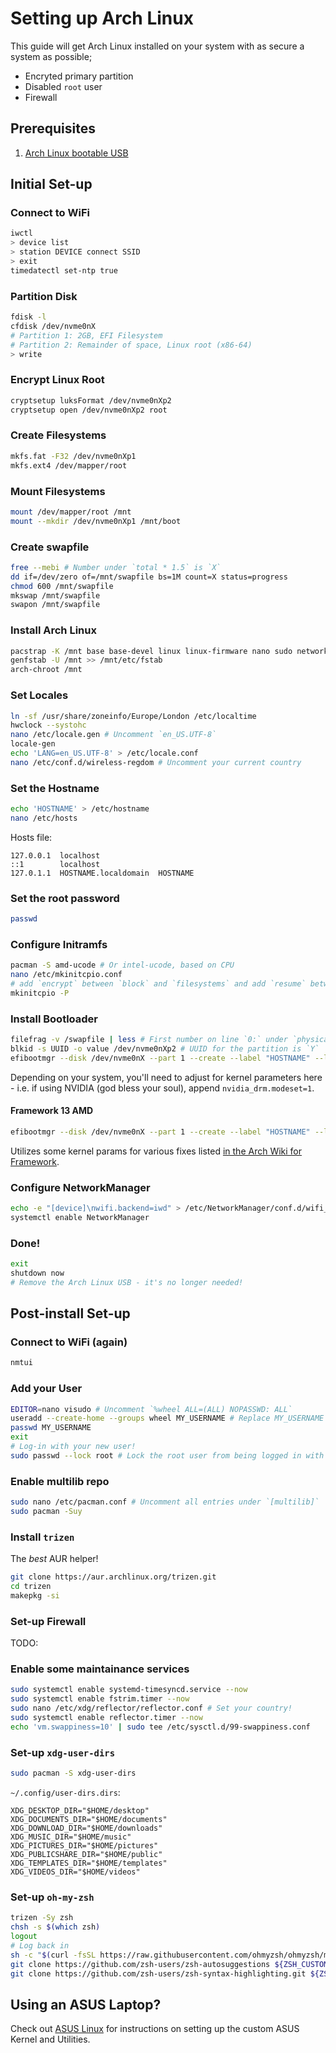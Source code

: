 # Setting up Arch Linux

This guide will get Arch Linux installed on your system with as secure a system as possible;

- Encryted primary partition
- Disabled `root` user
- Firewall

## Prerequisites

1. [Arch Linux bootable USB](https://wiki.archlinux.org/title/USB_flash_installation_medium)

## Initial Set-up

### Connect to WiFi

```bash
iwctl
> device list
> station DEVICE connect SSID
> exit
timedatectl set-ntp true
```

### Partition Disk

```bash
fdisk -l
cfdisk /dev/nvme0nX
# Partition 1: 2GB, EFI Filesystem
# Partition 2: Remainder of space, Linux root (x86-64)
> write
```

### Encrypt Linux Root

```bash
cryptsetup luksFormat /dev/nvme0nXp2
cryptsetup open /dev/nvme0nXp2 root
```

### Create Filesystems

```bash
mkfs.fat -F32 /dev/nvme0nXp1
mkfs.ext4 /dev/mapper/root
```

### Mount Filesystems

```bash
mount /dev/mapper/root /mnt
mount --mkdir /dev/nvme0nXp1 /mnt/boot
```

### Create swapfile

```bash
free --mebi # Number under `total * 1.5` is `X`
dd if=/dev/zero of=/mnt/swapfile bs=1M count=X status=progress
chmod 600 /mnt/swapfile
mkswap /mnt/swapfile
swapon /mnt/swapfile
```

### Install Arch Linux

```bash
pacstrap -K /mnt base base-devel linux linux-firmware nano sudo networkmanager efibootmgr git curl wget reflector nftables pipewire pipewire-alsa pipewire-pulse wireplumber less iwd wireless-regdb
genfstab -U /mnt >> /mnt/etc/fstab
arch-chroot /mnt
```

### Set Locales

```bash
ln -sf /usr/share/zoneinfo/Europe/London /etc/localtime
hwclock --systohc
nano /etc/locale.gen # Uncomment `en_US.UTF-8`
locale-gen
echo 'LANG=en_US.UTF-8' > /etc/locale.conf
nano /etc/conf.d/wireless-regdom # Uncomment your current country
```

### Set the Hostname

```bash
echo 'HOSTNAME' > /etc/hostname
nano /etc/hosts
```

Hosts file:

```
127.0.0.1  localhost
::1        localhost
127.0.1.1  HOSTNAME.localdomain  HOSTNAME
```

### Set the root password

```bash
passwd
```

### Configure Initramfs

```bash
pacman -S amd-ucode # Or intel-ucode, based on CPU
nano /etc/mkinitcpio.conf
# add `encrypt` between `block` and `filesystems` and add `resume` between `filesystems` and `fsck`
mkinitcpio -P
```

### Install Bootloader

```bash
filefrag -v /swapfile | less # First number on line `0:` under `physical_offset` is `X`
blkid -s UUID -o value /dev/nvme0nXp2 # UUID for the partition is `Y`
efibootmgr --disk /dev/nvme0nX --part 1 --create --label "HOSTNAME" --loader /vmlinuz-linux --unicode 'cryptdevice=UUID=Y:root root=/dev/mapper/root resume=/dev/mapper/root resume_offset=X rw quiet splash initrd=\amd-ucode.img initrd=\initramfs-linux.img' --verbose # Change `amd-ucode` for `intel-ucode` if on an Intel system.
```

Depending on your system, you'll need to adjust for kernel parameters here - i.e. if using NVIDIA (god bless your soul), append `nvidia_drm.modeset=1`.

#### Framework 13 AMD

```bash
efibootmgr --disk /dev/nvme0nX --part 1 --create --label "HOSTNAME" --loader /vmlinuz-linux --unicode 'cryptdevice=UUID=Y:root root=/dev/mapper/root resume=/dev/mapper/root resume_offset=X rw quiet splash initrd=\amd-ucode.img initrd=\initramfs-linux.img' --verbose
```

Utilizes some kernel params for various fixes listed [in the Arch Wiki for Framework](https://wiki.archlinux.org/title/Framework_Laptop_13).

### Configure NetworkManager

```bash
echo -e "[device]\nwifi.backend=iwd" > /etc/NetworkManager/conf.d/wifi_backend.conf
systemctl enable NetworkManager
```

### Done!

```bash
exit
shutdown now
# Remove the Arch Linux USB - it's no longer needed!
```

## Post-install Set-up

### Connect to WiFi (again)

```bash
nmtui
```

### Add your User

```bash
EDITOR=nano visudo # Uncomment `%wheel ALL=(ALL) NOPASSWD: ALL`
useradd --create-home --groups wheel MY_USERNAME # Replace MY_USERNAME with your desired username
passwd MY_USERNAME
exit
# Log-in with your new user!
sudo passwd --lock root # Lock the root user from being logged in with
```

### Enable multilib repo

```bash
sudo nano /etc/pacman.conf # Uncomment all entries under `[multilib]`
sudo pacman -Suy
```

### Install `trizen`

The _best_ AUR helper!

```bash
git clone https://aur.archlinux.org/trizen.git
cd trizen
makepkg -si
```

### Set-up Firewall

TODO:

### Enable some maintainance services

```bash
sudo systemctl enable systemd-timesyncd.service --now
sudo systemctl enable fstrim.timer --now
sudo nano /etc/xdg/reflector/reflector.conf # Set your country!
sudo systemctl enable reflector.timer --now
echo 'vm.swappiness=10' | sudo tee /etc/sysctl.d/99-swappiness.conf
```

### Set-up `xdg-user-dirs`

```bash
sudo pacman -S xdg-user-dirs
```

`~/.config/user-dirs.dirs`:

```
XDG_DESKTOP_DIR="$HOME/desktop"
XDG_DOCUMENTS_DIR="$HOME/documents"
XDG_DOWNLOAD_DIR="$HOME/downloads"
XDG_MUSIC_DIR="$HOME/music"
XDG_PICTURES_DIR="$HOME/pictures"
XDG_PUBLICSHARE_DIR="$HOME/public"
XDG_TEMPLATES_DIR="$HOME/templates"
XDG_VIDEOS_DIR="$HOME/videos"
```

### Set-up `oh-my-zsh`

```bash
trizen -Sy zsh
chsh -s $(which zsh)
logout
# Log back in
sh -c "$(curl -fsSL https://raw.githubusercontent.com/ohmyzsh/ohmyzsh/master/tools/install.sh)"
git clone https://github.com/zsh-users/zsh-autosuggestions ${ZSH_CUSTOM:-~/.oh-my-zsh/custom}/plugins/zsh-autosuggestions
git clone https://github.com/zsh-users/zsh-syntax-highlighting.git ${ZSH_CUSTOM:-~/.oh-my-zsh/custom}/plugins/zsh-syntax-highlighting
```

## Using an ASUS Laptop?

Check out [ASUS Linux](https://asus-linux.org) for instructions on setting up the custom ASUS Kernel and Utilities.
